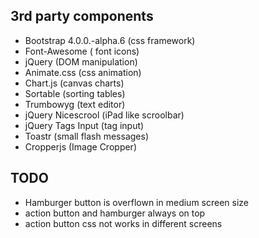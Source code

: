 ## 3rd party components
- Bootstrap 4.0.0.-alpha.6 (css framework)
- Font-Awesome ( font icons)
- jQuery (DOM manipulation)
- Animate.css (css animation)
- Chart.js (canvas charts)
- Sortable (sorting tables)
- Trumbowyg (text editor)
- jQuery Nicescrool (iPad like scroolbar)
- jQuery Tags Input (tag input)
- Toastr (small flash messages)
- Cropperjs (Image Cropper)

## TODO
- Hamburger button is overflown in medium screen size
- action button and hamburger always on top
- action button css not works in different screens